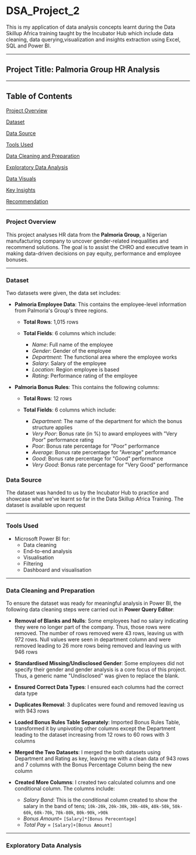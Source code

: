 # DSA_Project_2
This is my application of data analysis concepts learnt during the Data Skillup Africa training taught by the Incubator Hub which include data cleaning, data querying,visualization and insights extraction using Excel, SQL and Power BI.
- - -

## Project Title: Palmoria Group HR Analysis
- - -

## Table of Contents 
[Project Overview](#project-overview)

[Dataset](#dataset)

[Data Source](#data-source)

[Tools Used](#tools-used)

[Data Cleaning and Preparation](#data-cleaning-and-preparation)

[Exploratory Data Analysis](#exploratory-data-analysis)

[Data Visuals](#data-visuals)

[Key Insights](#key-insights)

[Recommendation](#recommendation)
- - -

### Project Overview
This project analyses HR data from the **Palmoria Group**, a Nigerian manufacturing company to uncover gender-related inequalities and recommend solutions. The goal is to assist the CHRO and executive team in making data-driven decisions on pay equity, performance and employee bonuses.
- - -

### Dataset
Two datasets were given, the data set includes:

- **Palmoria Employee Data**: This contains the employee-level information from Palmoria's Group's three regions.
  
  - **Total Rows**: 1,015 rows

  - **Total Fields**: 6 columns which include:

    - *Name*: Full name of the employee
    - *Gender*: Gender of the employee
    - *Department*: The functional area where the employee works
    - *Salary*: Salary of the employee
    - *Location*: Region employee is based
    - *Rating*: Performance rating of the employee

- **Palmoria Bonus Rules**: This contains the following columns:

  - **Total Rows**: 12 rows
  
  - **Total Fields**: 6 columns which include:

    - *Department*: The name of the department for which the bonus structure applies
    - *Very Poor*: Bonus rate (in %) to award employees with "Very Poor" performance rating
    - *Poor*: Bonus rate percentage for "Poor" performance
    - *Average*: Bonus rate percentage for "Average" performance
    - *Good*: Bonus rate percentage for "Good" performance
    - *Very Good*: Bonus rate percentage for "Very Good" performance

### Data Source
The dataset was handed to us by the Incubator Hub to practice and showcase what we've learnt so far in the Data Skillup Africa Training. The dataset is available upon request
- - -

### Tools Used
- Microsoft Power BI for:
  - Data cleaning
  - End-to-end analysis
  - Visualisation
  - Filtering
  - Dashboard and visualisation
- - -

### Data Cleaning and Preparation
To ensure the dataset was ready for meaningful analysis in Power BI, the following data cleaning steps were carried out in **Power Query Editor**:

- **Removal of Blanks and Nulls**: Some employees had no salary indicating they were no longer part of the company. Thus, those rows were removed. The number of rows removed were 43 rows, leaving us with 972 rows. Null values were seen in department column and were removed leading to 26 more rows being removed and leaving us with 946 rows
- **Standardised Missing/Undisclosed Gender**:  Some employees did not specify their gender and gender analysis is a core focus of this project. Thus, a generic name "Undisclosed" was given to replace the blank.
- **Ensured Correct Data Types**: I ensured each columns had the correct data type
- **Duplicates Removal**: 3 duplicates were found and removed leaving us with 943 rows
- **Loaded Bonus Rules Table Separately**: Imported Bonus Rules Table, transformed it by unpivoting other columns except the Department leading to the dataset increasing from 12 rows to 60 rows with 3 columns
- **Merged the Two Datasets**: I merged the both datasets using Department and Rating as key, leaving me with a clean data of 943 rows and 7 columns with the Bonus Percentage Column being the new column
- **Created More Columns**: I created two calculated columns and one conditional column. The columns include:
  
  - *Salary Band*: This is the conditional column created to show the salary in the band of tens; `10k-20k`, `20k-30k`, `30k-40k`, `40k-50k`, `50k-60k`, `60k-70k`, `70k-80k`, `80k-90k`, `>90k`
  - *Bonus Amount*= `[Salary]*[Bonus Perecentage]`
  - *Total Pay* = `[Salary]+[Bonus Amount]`
- - -

### Exploratory Data Analysis




